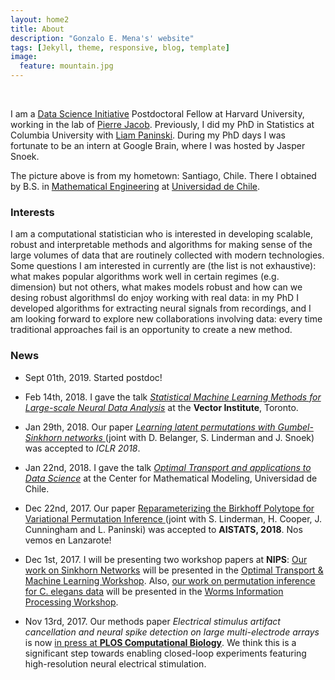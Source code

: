 ```yaml
---
layout: home2
title: About
description: "Gonzalo E. Mena's' website"
tags: [Jekyll, theme, responsive, blog, template]
image:
  feature: mountain.jpg
---
```

<br>

I am a [Data Science Initiative](https://datascience.harvard.edu/) Postdoctoral Fellow at Harvard University, working in the lab of [Pierre Jacob](https://sites.google.com/site/pierrejacob/?pli=1&authuser=1). Previously, I did my PhD in Statistics at Columbia University with [Liam Paninski](http://www.stat.columbia.edu/~liam/). During my PhD days I was fortunate to be an intern at Google Brain, where I was hosted by Jasper Snoek. 

The picture above is from my hometown: Santiago, Chile. There I obtained by B.S. in [Mathematical Engineering](http://www.dim.uchile.cl/) at [Universidad de Chile](http://www.uchile.cl).


### Interests

I am a computational statistician who is interested in developing scalable, robust and interpretable methods and algorithms for making sense of the large volumes of data that are routinely collected with modern technologies. Some questions I am interested in currently are (the list is not exhaustive): what makes popular algorithms work well in certain regimes (e.g. dimension) but not others, what makes models robust and how can we desing robust algorithmsI do enjoy working with real data: in my PhD I developed algorithms for extracting neural signals from recordings, and I am looking forward to explore new collaborations involving data: every time traditional approaches fail is an opportunity to create a new method.



### News
* Sept 01th, 2019. Started postdoc!

* Feb 14th, 2018. I gave the talk [*Statistical Machine Learning Methods for
                                   Large-scale Neural Data Analysis*](http://www.stat.columbia.edu/~gonzalo/pubs/talks/MLNeuroscience.pdf) at the **Vector Institute**, Toronto.

* Jan 29th, 2018. Our paper [*Learning latent permutations with Gumbel-Sinkhorn networks* 
                             ](https://arxiv.org/abs/1802.08665) (joint with D. Belanger, S. Linderman and J. Snoek) was accepted to *ICLR 2018*.

* Jan 22nd, 2018. I gave the talk [*Optimal Transport and applications to Data Science*](http://www.stat.columbia.edu/~gonzalo/pubs/talks/OTTalk.pdf) at the Center for Mathematical Modeling, Universidad de Chile.
                                                                                       
* Dec 22nd, 2017. Our paper [Reparameterizing the Birkhoff Polytope for Variational Permutation Inference
](https://arxiv.org/abs/1710.09508) (joint with S. Linderman, H. Cooper, J. Cunningham and L. Paninski) was accepted to **AISTATS, 2018**. Nos vemos en Lanzarote!

* Dec 1st, 2017. I will be presenting two workshop papers at **NIPS**: [Our work on Sinkhorn Networks](http://www.stat.columbia.edu/~gonzalo/pubs/SinkhornOT.pdf) will be presented in the [Optimal Transport & Machine Learning Workshop](http://otml17.marcocuturi.net/). Also, [our work on permutation inference for C. elegans data](http://www.stat.columbia.edu/~gonzalo/pubs/PermutationWorms.pdf) will be presented in the [Worms Information Processing Workshop](https://sites.google.com/site/wwnip2017/).

* Nov 13rd, 2017. Our methods paper *Electrical stimulus artifact cancellation and neural spike detection on large multi-electrode arrays* is  now [in press at **PLOS Computational Biology**](http://journals.plos.org/ploscompbiol/article?id=10.1371/journal.pcbi.1005842). We think this is a significant step towards enabling closed-loop experiments featuring high-resolution neural electrical stimulation.




